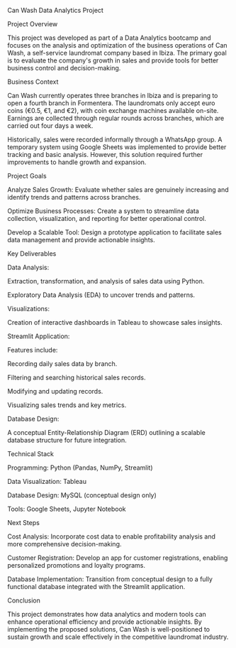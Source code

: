 Can Wash Data Analytics Project

Project Overview

This project was developed as part of a Data Analytics bootcamp and focuses on the analysis and optimization of the business operations of Can Wash, a self-service laundromat company based in Ibiza. The primary goal is to evaluate the company's growth in sales and provide tools for better business control and decision-making.

Business Context

Can Wash currently operates three branches in Ibiza and is preparing to open a fourth branch in Formentera. The laundromats only accept euro coins (€0.5, €1, and €2), with coin exchange machines available on-site. Earnings are collected through regular rounds across branches, which are carried out four days a week.

Historically, sales were recorded informally through a WhatsApp group. A temporary system using Google Sheets was implemented to provide better tracking and basic analysis. However, this solution required further improvements to handle growth and expansion.

Project Goals

Analyze Sales Growth: Evaluate whether sales are genuinely increasing and identify trends and patterns across branches.

Optimize Business Processes: Create a system to streamline data collection, visualization, and reporting for better operational control.

Develop a Scalable Tool: Design a prototype application to facilitate sales data management and provide actionable insights.

Key Deliverables

Data Analysis:

Extraction, transformation, and analysis of sales data using Python.

Exploratory Data Analysis (EDA) to uncover trends and patterns.

Visualizations:

Creation of interactive dashboards in Tableau to showcase sales insights.

Streamlit Application:

Features include:

Recording daily sales data by branch.

Filtering and searching historical sales records.

Modifying and updating records.

Visualizing sales trends and key metrics.

Database Design:

A conceptual Entity-Relationship Diagram (ERD) outlining a scalable database structure for future integration.

Technical Stack

Programming: Python (Pandas, NumPy, Streamlit)

Data Visualization: Tableau

Database Design: MySQL (conceptual design only)

Tools: Google Sheets, Jupyter Notebook

Next Steps

Cost Analysis: Incorporate cost data to enable profitability analysis and more comprehensive decision-making.

Customer Registration: Develop an app for customer registrations, enabling personalized promotions and loyalty programs.

Database Implementation: Transition from conceptual design to a fully functional database integrated with the Streamlit application.

Conclusion

This project demonstrates how data analytics and modern tools can enhance operational efficiency and provide actionable insights. By implementing the proposed solutions, Can Wash is well-positioned to sustain growth and scale effectively in the competitive laundromat industry.

